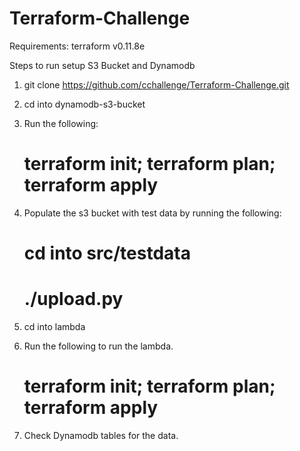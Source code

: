 # Terraform-Challenge
Requirements: terraform v0.11.8e

Steps to run setup S3 Bucket and Dynamodb

1. git clone https://github.com/cchallenge/Terraform-Challenge.git

2. cd into dynamodb-s3-bucket
3. Run the following:
   # terraform init; terraform plan; terraform apply

4. Populate the s3 bucket with test data by running the following:
   # cd into src/testdata
   # ./upload.py

5. cd into lambda
6. Run the following to run the lambda.
   # terraform init; terraform plan; terraform apply

7. Check Dynamodb tables for the data.

